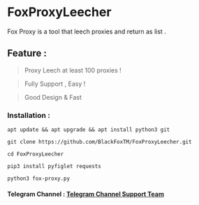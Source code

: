 # FoxProxyLeecher
Fox Proxy is a tool that leech proxies and return as list .

## Feature : 

> Proxy Leech at least 100 proxies !

> Fully Support , Easy !

> Good Design & Fast

### Installation :

`apt update && apt upgrade && apt install python3 git`

`git clone https://github.com/BlackFoxTM/FoxProxyLeecher.git`

`cd FoxProxyLeecher`

`pip3 install pyfiglet requests`

`python3 fox-proxy.py`

#### Telegram Channel : [Telegram Channel Support Team](T.ME/BlackFoxSecurityTeam)

